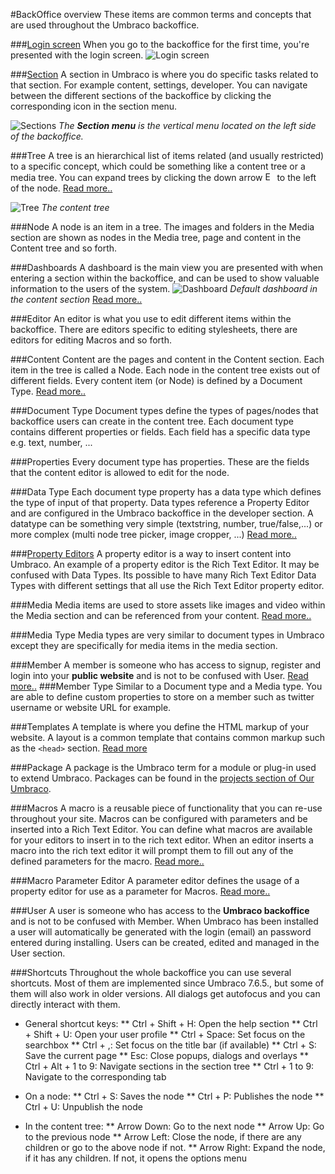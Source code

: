 #BackOffice overview
These items are common terms and concepts that are used throughout the Umbraco backoffice.

###[Login screen](Login/)
When you go to the backoffice for the first time, you're presented with the login screen.
![Login screen](images/login.png "The login screen has a greeting, username/password field and optionally a 'Forgotten password' link.")


###[Section](Sections/)
A section in Umbraco is where you do specific tasks related to that section. For example content, settings, developer. You can navigate between the different sections of the backoffice by clicking the corresponding icon in the section menu.

![Sections](images/sections.jpg "The Section menu is the vertical menu located on the left side of the backoffice.")
*The __Section menu__ is the vertical menu located on the left side of the backoffice.*

###Tree
A tree is an hierarchical list of items related (and usually restricted) to a specific concept, which could be something like a content tree or a media tree. You can expand trees by clicking the down arrow <img src="images/expand-node.png" style="margin:0;width:15px" title="Expand a node in a tree" /> to the left of the node.
[Read more..](../../Extending/Section-Trees/index.md)

![Tree](images/tree.jpg "The content tree")
*The content tree*

###Node
A node is an item in a tree. The images and folders in the Media section are shown as nodes in the Media tree, page and content in the Content tree and so forth.

###Dashboards
A dashboard is the main view you are presented with when entering a section within the backoffice, and can be used to show valuable information to the users of the system.
![Dashboard](images/dashboard.jpg "Default dashboard in the content section")
*Default dashboard in the content section*
[Read more..](../../Extending/Dashboards/index.md)

###Editor
An editor is what you use to edit different items within the backoffice. There are editors specific to editing stylesheets, there are editors for editing Macros and so forth.

###Content
Content are the pages and content in the Content section. Each item in the tree is called a Node.  Each node in the content tree exists out of different fields. Every content item (or Node) is defined by a Document Type.
[Read more..](../Data/Defining-Content/)

###Document Type
Document types define the types of pages/nodes that backoffice users can create in the content tree. Each document type contains different properties or fields.
Each field has a specific data type e.g. text, number, ...

###Properties
Every document type has properties. These are the fields that the content editor is allowed to edit for the node.

###Data Type
Each document type property has a data type which defines the type of input of that property. Data types reference a Property Editor and are configured in the Umbraco backoffice in the developer section.  A datatype can be something very simple (textstring, number, true/false,...) or more complex (multi node tree picker, image cropper, ...)
[Read more..](../Data/Data-Types/)

###[Property Editors](Property-Editors/)
A property editor is a way to insert content into Umbraco. An example of a property editor is the Rich Text Editor. It may be confused with Data Types. Its possible to have many Rich Text Editor Data Types with different settings that all use the Rich Text Editor property editor.

###Media
Media items are used to store assets like images and video within the Media section and can be referenced from your content.
[Read more..](../Data/Creating-Media/)


###Media Type
Media types are very similar to document types in Umbraco except they are specifically for media items in the media section.

###Member
A member is someone who has access to signup, register and login into your **public website** and is not to be confused with User.
[Read more..](../Data/Members/)
###Member Type
Similar to a Document type and a Media type. You are able to define custom properties to store on a member such as twitter username or website URL for example.

###Templates
A template is where you define the HTML markup of your website. A layout is a common template that contains common markup such as the `<head>` section.
[Read more](../Design/Templates/)

###Package
A package is the Umbraco term for a module or plug-in used to extend Umbraco. Packages can be found in the [projects section of Our Umbraco](https://our.umbraco.org/projects/ "Projects on Our Umbraco").

###Macros
A macro is a reusable piece of functionality that you can re-use throughout your site. Macros can be configured with parameters and be inserted into a Rich Text Editor. You can define what macros are available for your editors to insert in to the rich text editor. When an editor inserts a macro into the rich text editor it will prompt them to fill out any of the defined parameters for the macro.
[Read more..](../../Reference/Templating/Macros/)

###Macro Parameter Editor
A parameter editor defines the usage of a property editor for use as a parameter for Macros.
[Read more..](../../Extending/Macro-Parameter-Editors/)

###User
A user is someone who has access to the **Umbraco backoffice** and is not to be confused with Member. When Umbraco has been installed a user will automatically be generated with the login (email) an password entered during installing. Users can be created, edited and managed in the User section.

###Shortcuts
Throughout the whole backoffice you can use several shortcuts. Most of them are implemented since Umbraco 7.6.5., but some of them will also work in older versions. All dialogs get autofocus and you can directly interact with them. 

* General shortcut keys:
** Ctrl + Shift + H: Open the help section
** Ctrl + Shift + U: Open your user profile
** Ctrl + Space: Set focus on the searchbox
** Ctrl + ,: Set focus on the title bar (if available)
** Ctrl + S: Save the current page
** Esc: Close popups, dialogs and overlays
** Ctrl + Alt + 1 to 9: Navigate sections in the section tree
** Ctrl + 1 to 9: Navigate to the corresponding tab

* On a node:
** Ctrl + S: Saves the node
** Ctrl + P: Publishes the node
** Ctrl + U: Unpublish the node

* In the content tree:
** Arrow Down: Go to the next node 
** Arrow Up: Go to the previous node
** Arrow Left: Close the node, if there are any children or go to the above node if not.
** Arrow Right: Expand the node, if it has any children. If not, it opens the options menu